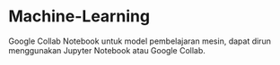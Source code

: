 # Machine-Learning
Google Collab Notebook untuk model pembelajaran mesin, dapat dirun menggunakan Jupyter Notebook atau Google Collab.
